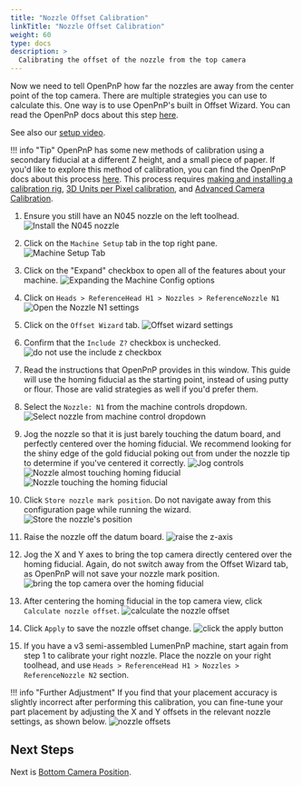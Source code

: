 ```yaml
---
title: "Nozzle Offset Calibration"
linkTitle: "Nozzle Offset Calibration"
weight: 60
type: docs
description: >
  Calibrating the offset of the nozzle from the top camera
---
```


Now we need to tell OpenPnP how far the nozzles are away from the center point of the top camera. There are multiple strategies you can use to calculate this. One way is to use OpenPnP's built in Offset Wizard. You can read the OpenPnP docs about this step [here](https://github.com/openpnp/openpnp/wiki/Setup-and-Calibration_Nozzle-Setup).

See also our [setup video](https://youtube.com/watch?v=CSnczX6VJ7M&si=EnSIkaIECMiOmarE&t=1600).

!!! info "Tip"
    OpenPnP has some new methods of calibration using a secondary fiducial at a different Z height, and a small piece of paper. If you'd like to explore this method of calibration, you can find the OpenPnP docs about this process [here](https://github.com/openpnp/openpnp/wiki/Calibration-Solutions#calibrating-precision-camera-to-nozzle-offsets). This process requires [making and installing a calibration rig](https://github.com/openpnp/openpnp/wiki/Vision-Solutions#calibration-rig), [3D Units per Pixel calibration](https://github.com/openpnp/openpnp/wiki/3D-Units-per-Pixel), and [Advanced Camera Calibration](https://github.com/openpnp/openpnp/wiki/Advanced-Camera-Calibration).

1. Ensure you still have an N045 nozzle on the left toolhead.
  ![Install the N045 nozzle](images/N045-nozzle-installed.png)

2. Click on the `Machine Setup` tab in the top right pane.
  ![Machine Setup Tab](images/Machine-Setup-Tab-3.png)

3. Click on the "Expand" checkbox to open all of the features about your machine.
  ![Expanding the Machine Config options](images/Expand-Checkbox-3.png)

4. Click on `Heads > ReferenceHead H1 > Nozzles > ReferenceNozzle N1`
  ![Open the Nozzle N1 settings](images/select-nozzle-N1.png)

5. Click on the `Offset Wizard` tab.
  ![Offset wizard settings](images/offset-wizard-n1.png)
  
6. Confirm that the `Include Z?` checkbox is unchecked.
  ![do not use the include z checkbox](images/include-z-unchecked-n1.png)

7. Read the instructions that OpenPnP provides in this window. This guide will use the homing fiducial as the starting point, instead of using putty or flour. Those are valid strategies as well if you'd prefer them.

8. Select the `Nozzle: N1` from the machine controls dropdown.
  ![Select nozzle from machine control dropdown](images/select-n1-machine-control.png)

1. Jog the nozzle so that it is just barely touching the datum board, and perfectly centered over the homing fiducial. We recommend looking for the shiny edge of the gold fiducial poking out from under the nozzle tip to determine if you've centered it correctly.
  ![Jog controls](images/jog-controls-nozzle-offset.png)
  ![Nozzle almost touching homing fiducial](images/PXL_20220519_181926227.jpg)
  ![Nozzle touching the homing fiducial](images/PXL_20220519_181952658.jpg)

1.  Click `Store nozzle mark position`. Do not navigate away from this configuration page while running the wizard.
  ![Store the nozzle's position](images/store-nozzle-position.png)

1.  Raise the nozzle off the datum board.
  ![raise the z-axis](images/z-axis-jog.png)

1.  Jog the X and Y axes to bring the top camera directly centered over the homing fiducial. Again, do not switch away from the Offset Wizard tab, as OpenPnP will not save your nozzle mark position.
  ![bring the top camera over the homing fiducial](images/jog-xy-nozzle-offset.png)

1.  After centering the homing fiducial in the top camera view, click `Calculate nozzle offset`.
  ![calculate the nozzle offset](images/calculate-nozzle-offset.png)

1.  Click `Apply` to save the nozzle offset change.
  ![click the apply button](images/apply-nozzle-offset.png)

1.  If you have a v3 semi-assembled LumenPnP machine, start again from step 1 to calibrate your right nozzle. Place the nozzle on your right toolhead, and use `Heads > ReferenceHead H1 > Nozzles > ReferenceNozzle N2` section.

!!! info "Further Adjustment"
    If you find that your placement accuracy is slightly incorrect after performing this calibration, you can fine-tune your part placement by adjusting the X and Y offsets in the relevant nozzle settings, as shown below.
    ![nozzle offsets](images/manually-adjust-nozzle-offset.png)

## Next Steps

Next is [Bottom Camera Position](../7-bottom-camera-position/index.md).
